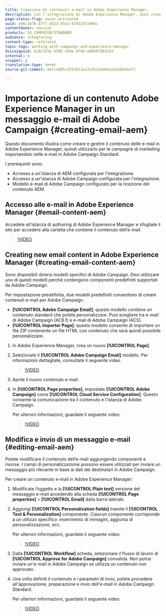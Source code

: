 ```yaml
---
title: Creazione di contenuti e-mail in Adobe Experience Manager.
description: Con l'integrazione di Adobe Experience Manager, puoi creare contenuti direttamente in AEM e usarli successivamente in Adobe Campaign.
page-status-flag: never-activated
uuid: ed6c1b76-87f7-4d23-b5e2-0765297a905c
contentOwner: sauviat
products: SG_CAMPAIGN/STANDARD
audience: integrating
content-type: reference
topic-tags: working-with-campaign-and-experience-manager
discoiquuid: 6c0c3c5b-b596-459e-87dd-a06bb7d633d2
internal: n
snippet: y
translation-type: tm+mt
source-git-commit: 9efce905cd767013a22afb2a4d642e42b6616ef1

---
```



# Importazione di un contenuto Adobe Experience Manager in un messaggio e-mail di Adobe Campaign {#creating-email-aem}

Questo documento illustra come creare e gestire il contenuto delle e-mail in Adobe Experience Manager, quindi utilizzarlo per le campagne di marketing importandolo nelle e-mail in Adobe Campaign Standard.

I prerequisiti sono:

* Accesso a un&#39;istanza di AEM configurata per l&#39;integrazione.
* Accesso a un&#39;istanza di Adobe Campaign configurata per l&#39;integrazione.
* Modello e-mail di Adobe Campaign configurato per la ricezione del contenuto AEM.

## Accesso alle e-mail in Adobe Experience Manager {#email-content-aem}

Accedete all’istanza di authoring di Adobe Experience Manager e sfogliate il sito per accedere alla cartella che contiene il contenuto dell’e-mail.

>[!VIDEO](https://images-tv.adobe.com/mpcv3/2674d459-d57b-413b-9d34-9fd941666023_1575035768.854x480at800_h264.mp4)

## Creating new email content in Adobe Experience Manager {#creating-email-content-aem}

Sono disponibili diversi modelli specifici di Adobe Campaign. Devi utilizzare uno di questi modelli perché contengono componenti predefiniti supportati da Adobe Campaign.

Per impostazione predefinita, due modelli predefiniti consentono di creare contenuti e-mail per Adobe Campaign.

* **[!UICONTROL Adobe Campaign Email]**: questo modello contiene un contenuto standard che potete personalizzare. Puoi scegliere tra e-mail di Adobe Campaign (AC6.1) e e-mail di Adobe Campaign (ACS).
* **[!UICONTROL Importer Page]**: questo modello consente di importare un file ZIP contenente un file HTML con contenuto che sarà quindi possibile personalizzare.

1. In Adobe Experience Manager, crea un nuovo **[!UICONTROL Page]**.

1. Selezionate il **[!UICONTROL Adobe Campaign Email]** modello. Per informazioni dettagliate, consultate il seguente video.
   >[!VIDEO](https://video.tv.adobe.com/v/29997)

1. Aprite il nuovo contenuto e-mail.

1. In **[!UICONTROL Page properties]**, impostate **[!UICONTROL Adobe Campaign]** come **[!UICONTROL Cloud Service Configuration]**. Questo consente la comunicazione tra il contenuto e l&#39;istanza di Adobe Campaign.

   Per ulteriori informazioni, guardate il seguente video:

   >[!VIDEO](https://video.tv.adobe.com/v/29999)

## Modifica e invio di un messaggio e-mail {#editing-email-aem}

Potete modificare il contenuto dell’e-mail aggiungendo componenti e risorse. I campi di personalizzazione possono essere utilizzati per inviare un messaggio più rilevante in base ai dati dei destinatari in Adobe Campaign.

Per creare un contenuto e-mail in Adobe Experience Manager:

1. Modificate l’oggetto e la **[!UICONTROL Plain text]** versione del messaggio e-mail accedendo alla scheda **[!UICONTROL Page properties]** > **[!UICONTROL Email]** dalla barra laterale.

1. Aggiungi **[!UICONTROL Personalization fields]** tramite il **[!UICONTROL Text & Personalization]** componente. Ciascun componente corrisponde a un utilizzo specifico: inserimento di immagini, aggiunta di personalizzazione, ecc.

   Per ulteriori informazioni, guardate il seguente video:
   >[!VIDEO](https://video.tv.adobe.com/v/29998)

1. Dalla **[!UICONTROL Workflow]** scheda, selezionare il flusso di lavoro di **[!UICONTROL Approve for Adobe Campaign]** convalida. Non potrai inviare un&#39;e-mail in Adobe Campaign se utilizza un contenuto non approvato.

1. Una volta definiti il contenuto e i parametri di invio, potete procedere all&#39;approvazione, preparazione e invio dell&#39;e-mail in Adobe Campaign Standard.

   Per ulteriori informazioni, guardate il seguente video:

   >[!VIDEO](https://video.tv.adobe.com/v/23721)

